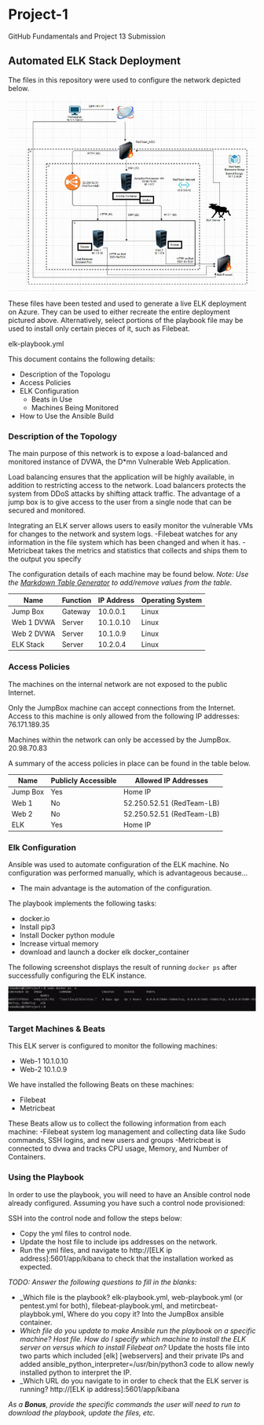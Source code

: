 # Project-1
GitHub Fundamentals and Project 13 Submission
## Automated ELK Stack Deployment

The files in this repository were used to configure the network depicted below.

![TODO: Update the path with the name of your diagram](https://github.com/lkborden/Project-1/blob/main/Diagrams/ELK_Stack_Diagram.JPG)

These files have been tested and used to generate a live ELK deployment on Azure. They can be used to either recreate the entire deployment pictured above. Alternatively, select portions of the playbook file may be used to install only certain pieces of it, such as Filebeat.

  elk-playbook.yml

This document contains the following details:
- Description of the Topologu
- Access Policies
- ELK Configuration
  - Beats in Use
  - Machines Being Monitored
- How to Use the Ansible Build

### Description of the Topology

The main purpose of this network is to expose a load-balanced and monitored instance of DVWA, the D*mn Vulnerable Web Application.

Load balancing ensures that the application will be highly available, in addition to restricting access to the network.
Load balancers protects the system from DDoS attacks by shifting attack traffic.
The advantage of a jump box is to give access to the user from a single node that can be secured and monitored.

Integrating an ELK server allows users to easily monitor the vulnerable VMs for changes to the network and system logs.
-Filebeat watches for any information in the file system which has been changed and when it has.
-Metricbeat takes the metrics and statistics that collects and ships them to the output you specify

The configuration details of each machine may be found below.
_Note: Use the [Markdown Table Generator](http://www.tablesgenerator.com/markdown_tables) to add/remove values from the table_.

| Name     | Function | IP Address | Operating System |
|----------|----------|------------|------------------|
| Jump Box | Gateway  | 10.0.0.1   | Linux            |
|Web 1 DVWA|  Server  | 10.1.0.10  | Linux            |
|Web 2 DVWA|  Server  | 10.1.0.9   | Linux            |
|ELK Stack |  Server  | 10.2.0.4   | Linux            |

### Access Policies

The machines on the internal network are not exposed to the public Internet. 

Only the JumpBox machine can accept connections from the Internet. Access to this machine is only allowed from the following IP addresses:
76.171.189.35

Machines within the network can only be accessed by the JumpBox.
20.98.70.83

A summary of the access policies in place can be found in the table below.

| Name     | Publicly Accessible | Allowed IP Addresses |
|----------|---------------------|----------------------|
| Jump Box | Yes                 | Home IP        |
| Web 1    | No                  |52.250.52.51 (RedTeam-LB)|
| Web 2    | No                  |52.250.52.51 (RedTeam-LB)|
| ELK      | Yes                 | Home IP        |

### Elk Configuration

Ansible was used to automate configuration of the ELK machine. No configuration was performed manually, which is advantageous because...
- The main advantage is the automation of the configuration.

The playbook implements the following tasks:
- docker.io
- Install pip3
- Install Docker python module
- Increase virtual memory
- download and launch a docker elk docker_container

The following screenshot displays the result of running `docker ps` after successfully configuring the ELK instance.

![TODO: Update the path with the name of your screenshot of docker ps output](Images/docker_ps_output.png)

### Target Machines & Beats
This ELK server is configured to monitor the following machines:
- Web-1 10.1.0.10
- Web-2 10.1.0.9

We have installed the following Beats on these machines:
- Filebeat
- Metricbeat

These Beats allow us to collect the following information from each machine:
-Filebeat system log management and collecting data like Sudo commands, SSH logins, and new users and groups
-Metricbeat is connected to dvwa and tracks CPU usage, Memory, and Number of Containers.

### Using the Playbook
In order to use the playbook, you will need to have an Ansible control node already configured. Assuming you have such a control node provisioned: 

SSH into the control node and follow the steps below:
- Copy the yml files to control node.
- Update the host file to include ips addresses on the network.
- Run the yml files, and navigate to http://[ELK ip address]:5601/app/kibana to check that the installation worked as expected.

_TODO: Answer the following questions to fill in the blanks:_
- _Which file is the playbook? elk-playbook.yml, web-playbook.yml (or pentest.yml for both), filebeat-playbook.yml, and metircbeat-playbbok.yml, Where do you copy it? Into the JumpBox ansible container.
- _Which file do you update to make Ansible run the playbook on a specific machine? Host file. How do I specify which machine to install the ELK server on versus which to install Filebeat on?_ Update the hosts file into two parts which included [elk] [webservers] and their private IPs and added ansible_python_interpreter=/usr/bin/python3 code to allow newly installed python to interpret the IP.
- _Which URL do you navigate to in order to check that the ELK server is running? http://[ELK ip address]:5601/app/kibana

_As a **Bonus**, provide the specific commands the user will need to run to download the playbook, update the files, etc._
